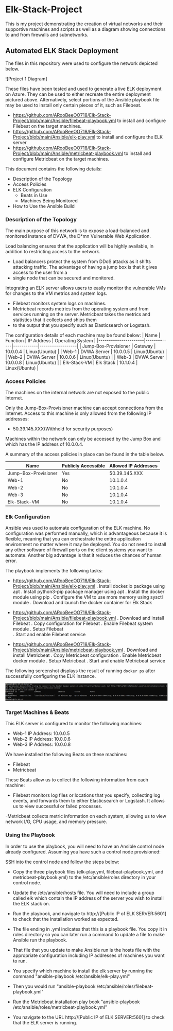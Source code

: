 # Elk-Stack-Project
This is my project demonstrating the creation of virtual networks and their supportive machines and scripts as well as a diagram showing connections to and from firewalls and subnetworks.
## Automated ELK Stack Deployment

The files in this repository were used to configure the network depicted below.

![Project 1 Diagram]

These files have been tested and used to generate a live ELK deployment on Azure. They can be used to either recreate the entire deployment pictured above. Alternatively, select portions of the Ansible playbook file may be used to install only certain pieces of it, such as Filebeat.

  
  - https://github.com/ARooBeeOO718/Elk-Stack-Project/blob/main/Ansible/filebeat-playbook.yml to install and configure Filebeat on the target machines.
  - https://github.com/ARooBeeOO718/Elk-Stack-Project/blob/main/Ansible/elk-play.yml to install and configure the ELK server
  - https://github.com/ARooBeeOO718/Elk-Stack-Project/blob/main/Ansible/metricbeat-playbook.yml to install and configure Metricbeat on the target machines.
  

This document contains the following details:
- Description of the Topology
- Access Policies
- ELK Configuration
  - Beats in Use
  - Machines Being Monitored
- How to Use the Ansible Build


### Description of the Topology

The main purpose of this network is to expose a load-balanced and monitored instance of DVWA, the D*mn Vulnerable Web Application.

Load balancing ensures that the application will be highly available, in addition to restricting access to the network.
- Load balancers protect the system from DDoS attacks as it shifts attacking traffic. The advantage of having a jump box is that it gives access to the user from a
- single node that can be secured and monitored. 

Integrating an ELK server allows users to easily monitor the vulnerable VMs for changes to the VM metrics and system logs.
- Filebeat monitors system logs on machines.
- Metricbeat records metrics from the operating system and from services running on the server. Metricbeat takes the metrics and statistics that it collects and ships them 
- to the output that you specify such as Elasticsearch or Logstash.

The configuration details of each machine may be found below:
| Name                 | Function    | IP Address | Operating System |
|----------------------|-------------|------------|------------------|
| Jump-Box-Provisioner | Gateway     | 10.0.0.4   | Linux(Ubuntu)    |
| Web-1                | DVWA Server | 10.0.0.5   | Linux(Ubuntu)    |
| Web-2                | DVWA Server | 10.0.0.6   | Linux(Ubuntu)    |
| Web-3                | DVWA Server | 10.0.0.8   | Linux(Ubuntu)    |
| Elk-Stack-VM         | Elk Stack   | 10.1.0.4   | Linux(Ubuntu)    |

### Access Policies

The machines on the internal network are not exposed to the public Internet. 

Only the Jump-Box-Provisioner machine can accept connections from the Internet. Access to this machine is only allowed from the following IP addresses:
- 50.39.145.XXX(Withheld for security purposes)

Machines within the network can only be accessed by the Jump Box and which has the IP address of 10.0.0.4.

A summary of the access policies in place can be found in the table below.

| Name                 | Publicly Accessible  | Allowed IP Addresses  |
|----------------------|----------------------|-----------------------|
| Jump-Box-Provisioner | Yes                  | 50.39.145.XXX         |
| Web-1                | No                   | 10.1.0.4              |
| Web-2                | No                   | 10.1.0.4              |
| Web-3                | No                   | 10.1.0.4              |
| Elk-Stack-VM         | No                   | 10.1.0.4              |

### Elk Configuration

Ansible was used to automate configuration of the ELK machine. No configuration was performed manually, which is advantageous because it is flexible, meaning that
you can orchestrate the entire application environment no matter where it may be deployed. You do not need to install any other software of firewall ports on the client 
systems you want to automate. Another big advantage is that it reduces the chances of human error.

The playbook implements the following tasks:
- https://github.com/ARooBeeOO718/Elk-Stack-Project/blob/main/Ansible/elk-play.yml
. Install docker.io package using apt
. Install python3-pip package manager using apt
. Install the docker module using pip
. Configure the VM to use more memory using sysctl module
. Download and launch the docker container for Elk Stack
- https://github.com/ARooBeeOO718/Elk-Stack-Project/blob/main/Ansible/filebeat-playbook.yml 
. Download and install Filebeat
. Copy configuration for Filebeat
. Enable Filebeat system module
. Setup Filebeat  
. Start and enable Filebeat service

- https://github.com/ARooBeeOO718/Elk-Stack-Project/blob/main/Ansible/metricbeat-playbook.yml
. Download and install Metricbeat
. Copy Metricbeat configuration
. Enable Metricbeat docker module
. Setup Metricbeat 
. Start and enable Metricbeat service 

The following screenshot displays the result of running `docker ps` after successfully configuring the ELK instance.

![C:\Users\arubi\OneDrive\Documents\Project1screenshots](Images/Project1screenshots.png)

### Target Machines & Beats
This ELK server is configured to monitor the following machines:
- Web-1 IP Address: 10.0.0.5
- Web-2 IP Address: 10.0.0.6
- Web-3 IP Address: 10.0.0.8

We have installed the following Beats on these machines:
- Filebeat
- Metricbeat

These Beats allow us to collect the following information from each machine:
- Filebeat monitors log files or locations that you specify, collecting log events, and forwards them to either Elasticsearch or Logstash. It allows us to view successful
or failed processes. 

-Metricbeat collects metric information on each system, allowing us to view network I/O, CPU usage, and memory pressure.

### Using the Playbook
In order to use the playbook, you will need to have an Ansible control node already configured. Assuming you have such a control node provisioned: 

SSH into the control node and follow the steps below:
- Copy the three playbook files (elk-play.yml, filebeat-playbook.yml, and metricbeat-playbook.yml) to the /etc/ansible/roles directory in your control node.
- Update the /etc/ansible/hosts file. You will need to include a group called elk which contain the IP address of the server you wish to install the ELK stack on.
- Run the playbook, and navigate to http://[Public IP of ELK SERVER:5601] to check that the installation worked as expected.

- The file ending in .yml indicates that this is a playbook file. You copy it in roles directory so you can later run a command to update a file to make Ansible run the playbook.
- That file that you update to make Ansible run is the hosts file with the appropriate configuration including IP addresses of machines you want to run. 
- You specify which machine to install the elk server by running the command "ansible-playbook /etc/ansible/elk-play.yml"
- Then you would run "ansible-playbook /etc/ansible/roles/filebeat-playbook.yml"
- Run the Metricbeat installation play book "ansible-playbook /etc/ansible/roles/metricbeat-playbook.yml"
- You navigate to the URL http://[Public IP of ELK SERVER:5601] to check that the ELK server is running.
